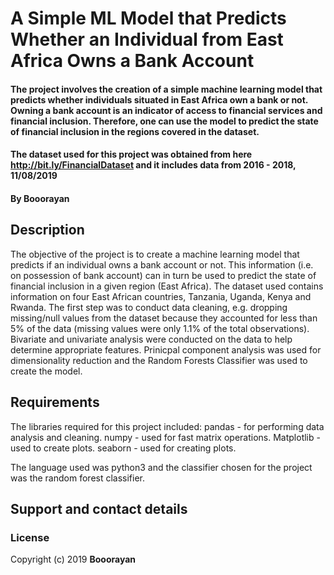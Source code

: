 # A Simple ML Model that Predicts Whether an Individual from East Africa Owns a Bank Account

#### The project involves the creation of a simple machine learning model that predicts whether individuals situated in East Africa own a bank or not. Owning a bank account is an indicator of access to financial services and financial inclusion. Therefore, one can use the model to predict the state of financial inclusion in the regions covered in the dataset. 

#### The dataset used for this project was obtained from here http://bit.ly/FinancialDataset and it includes data from 2016 - 2018, 11/08/2019

#### By **Booorayan**
## Description
The objective of the project is to create a machine learning model that predicts if an individual owns a bank account or not. This information (i.e. on possession of bank account) can in turn be used to predict the state of financial inclusion in a given region (East Africa). The dataset used contains information on four East African countries, Tanzania, Uganda, Kenya and Rwanda. The first step was to conduct data cleaning, e.g. dropping missing/null values from the dataset because they accounted for less than 5% of the data (missing values were only 1.1% of the total observations).
Bivariate and univariate analysis were conducted on the data to help determine appropriate features. Prinicpal component analysis was used for dimensionality reduction and the Random Forests Classifier was used to create the model. 

## Requirements
The libraries required for this project included:
  pandas - for performing data analysis and cleaning.
  numpy - used for fast matrix operations.
  Matplotlib - used to create plots.
  seaborn - used for creating plots.
  
The language used was python3 and the classifier chosen for the project was the random forest classifier.  

## Support and contact details

### License

Copyright (c) 2019 **Booorayan**
  
